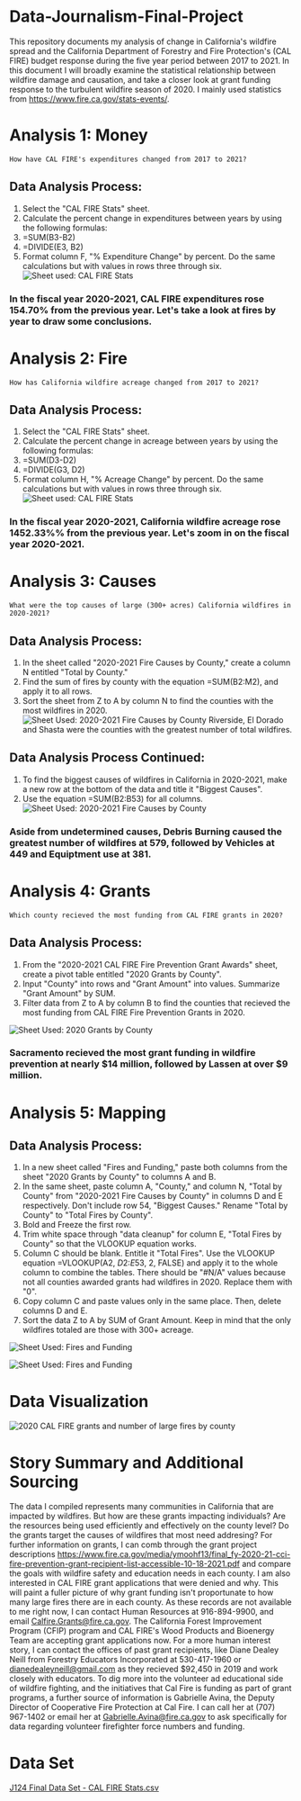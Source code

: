 # Data-Journalism-Final-Project
This repository documents my analysis of change in California's wildfire spread and the California Department of Forestry and Fire Protection's (CAL FIRE) budget response during the five year period between 2017 to 2021. In this document I will broadly examine the statistical relationship between wildfire damage and causation, and take a closer look at grant funding response to the turbulent wildfire season of 2020. I mainly used statistics from <https://www.fire.ca.gov/stats-events/>.


# Analysis 1: Money
    How have CAL FIRE's expenditures changed from 2017 to 2021?
## Data Analysis Process: 
   1) Select the "CAL FIRE Stats" sheet.
   2) Calculate the percent change in expenditures between years by using the following formulas:
   3)    =SUM(B3-B2)
   4)    =DIVIDE(E3, B2)
   5) Format column F, "% Expenditure Change" by percent. Do the same calculations but with values in rows three through six.
   ![Sheet used: CAL FIRE Stats](https://user-images.githubusercontent.com/109619716/183568053-0c35e785-97cf-40e3-bf88-3bec5d5b1445.png)
  ### In the fiscal year 2020-2021, CAL FIRE expenditures rose 154.70% from the previous year. Let's take a look at fires by year to draw some conclusions.
  
# Analysis 2: Fire
    How has California wildfire acreage changed from 2017 to 2021?
## Data Analysis Process: 
   1) Select the "CAL FIRE Stats" sheet.
   2) Calculate the percent change in acreage between years by using the following formulas:
   3)    =SUM(D3-D2)
   4)    =DIVIDE(G3, D2)
   5) Format column H, "% Acreage Change" by percent. Do the same calculations but with values in rows three through six.
   ![Sheet used: CAL FIRE Stats](https://user-images.githubusercontent.com/109619716/183571268-2d34912a-037f-4f30-8f2f-1586a0552def.png)
  ### In the fiscal year 2020-2021, California wildfire acreage rose 1452.33%% from the previous year. Let's zoom in on the fiscal year 2020-2021.
  
  
# Analysis 3: Causes
    What were the top causes of large (300+ acres) California wildfires in 2020-2021?
## Data Analysis Process:
   1) In the sheet called "2020-2021 Fire Causes by County," create a column N entitled "Total by County."
   2) Find the sum of fires by county with the equation =SUM(B2:M2), and apply it to all rows.
   3) Sort the sheet from Z to A by column N to find the counties with the most wildfires in 2020.
   ![Sheet Used: 2020-2021 Fire Causes by County ](https://user-images.githubusercontent.com/109619716/183580701-e359fd3b-fd99-464d-9a0e-b60166ff571a.png)
    Riverside, El Dorado and Shasta were the counties with the greatest number of total wildfires.
## Data Analysis Process Continued:
   1) To find the biggest causes of wildfires in California in 2020-2021, make a new row at the bottom of the data and title it "Biggest Causes".
   2) Use the equation =SUM(B2:B53) for all columns.
   ![Sheet Used: 2020-2021 Fire Causes by County ](https://user-images.githubusercontent.com/109619716/183583975-caa914bb-cc82-4efa-8311-dff46612b61e.png)
   ### Aside from undetermined causes, Debris Burning caused the greatest number of wildfires at 579, followed by Vehicles at 449 and Equiptment use at            381.
    
    
# Analysis 4: Grants
    Which county recieved the most funding from CAL FIRE grants in 2020?
## Data Analysis Process:
  1) From the "2020-2021 CAL FIRE Fire Prevention Grant Awards" sheet, create a pivot table entitled "2020 Grants by County".
  2) Input "County" into rows and "Grant Amount" into values. Summarize "Grant Amount" by SUM.
  3) Filter data from Z to A by column B to find the counties that recieved the most funding from CAL FIRE Fire Prevention Grants in 2020. 
  
  ![Sheet Used: 2020 Grants by County](https://user-images.githubusercontent.com/109619716/183597755-0cfa5536-fb39-4d60-96c3-8bd37d823e67.png)
  ### Sacramento recieved the most grant funding in wildfire prevention at nearly $14 million, followed by Lassen at over $9 million.

    
# Analysis 5: Mapping
## Data Analysis Process:
  1) In a new sheet called "Fires and Funding," paste both columns from the sheet "2020 Grants by County" to columns A and B. 
  2) In the same sheet, paste column A, "County," and column N, "Total by County" from "2020-2021 Fire Causes by County" in columns D and E respectively.        Don't include row 54, "Biggest Causes." Rename "Total by County" to "Total Fires by County".
  3) Bold and Freeze the first row.
  4) Trim white space through "data cleanup" for column E, "Total Fires by County" so that the VLOOKUP equation works.
  5) Column C should be blank. Entitle it "Total Fires". Use the VLOOKUP equation =VLOOKUP(A2, $D$2:$E$53, 2, FALSE) and apply it to the whole column to        combine the tables. There should be "#N/A" values because not all counties awarded grants had wildfires in 2020. Replace them with "0".
  6) Copy column C and paste values only in the same place. Then, delete columns D and E.
  7) Sort the data Z to A by SUM of Grant Amount. Keep in mind that the only wildfires totaled are those with 300+ acreage.
   
![Sheet Used: Fires and Funding](https://user-images.githubusercontent.com/109619716/183605503-97c3b9d7-cd2c-44a5-bf62-d12610ff2bc5.png)

![Sheet Used: Fires and Funding](https://user-images.githubusercontent.com/109619716/183605530-752da942-f4d8-4fa4-a3e2-7bd343682325.png)
    
 
 # Data Visualization
![2020 CAL FIRE grants and number of large fires by county](https://user-images.githubusercontent.com/109619716/183628893-d6def1a9-514a-47b2-88fb-67485e8e8c15.png)

 
 # Story Summary and Additional Sourcing
 The data I compiled represents many communities in California that are impacted by wildfires. But how are these grants impacting individuals? Are the resources being used efficiently and effectively on the county level? Do the grants target the causes of wildfires that most need addresing? For further information on grants, I can comb through the grant project descriptions <https://www.fire.ca.gov/media/ymoohf13/final_fy-2020-21-cci-fire-prevention-grant-recipient-list-accessible-10-18-2021.pdf> and compare the goals with wildfire safety and education needs in each county.
 I am also interested in CAL FIRE grant applications that were denied and why. This will paint a fuller picture of why grant funding isn't proportunate to how many large fires there are in each county. As these records are not available to me right now, I can contact Human Resources at 916-894-9900, and email Calfire.Grants@fire.ca.gov. The California Forest Improvement Program (CFIP) program and CAL FIRE's Wood Products and Bioenergy Team are accepting grant applications now. For a more human interest story, I can contact the offices of past grant recipients, like Diane Dealey Neill from Forestry Educators Incorporated at 530-417-1960 or dianedealeyneill@gmail.com as they recieved $92,450 in 2019 and work closely with educators.
 To dig more into the volunteer ad educational side of wildfire fighting, and the initiatives that Cal Fire is funding as part of grant programs, a further source of information is Gabrielle Avina, the Deputy Director of Cooperative Fire Protection at Cal Fire. I can call her at (707) 967-1402 or email her at Gabrielle.Avina@fire.ca.gov to ask specifically for data regarding volunteer firefighter force numbers and funding. 

# Data Set
[J124 Final Data Set - CAL FIRE Stats.csv](https://github.com/CallaDuffield/Data-Journalism-Final-Project/files/9289883/J124.Final.Data.Set.-.CAL.FIRE.Stats.csv)




 
